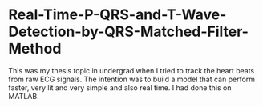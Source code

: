# Real-Time-P-QRS-and-T-Wave-Detection-by-QRS-Matched-Filter-Method
This was my thesis topic in undergrad when I tried to track the heart beats from raw ECG signals. The intention was to build a model that can perform faster, very lit and very simple and also real time. I had done this on MATLAB.
